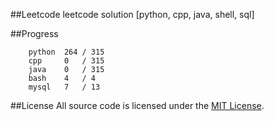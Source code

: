 ##Leetcode
leetcode solution [python, cpp, java, shell, sql]

##Progress
```	
    python  264 / 315
    cpp     0   / 315
    java    0   / 315
    bash    4   / 4
    mysql   7   / 13
```

##License
All source code is licensed under the [MIT License](https://raw.githubusercontent.com/luosch/leetcode/master/LICENSE).
